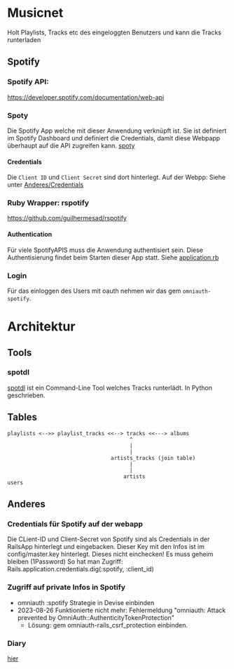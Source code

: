# Musicnet
Holt Playlists, Tracks etc des eingeloggten Benutzers und kann die Tracks runterladen

## Spotify
### Spotify API: 
https://developer.spotify.com/documentation/web-api

### Spoty
Die Spotify App welche mit dieser Anwendung verknüpft ist. Sie ist definiert im Spotify Dashboard und definiert
die Credentials, damit diese Webpapp überhaupt auf die API zugreifen kann. 
[spoty](https://developer.spotify.com/dashboard/61f2f8a2eb7340e89e33723785125ca5)

#### Credentials
Die `Client ID` und `Client Secret` sind dort hinterlegt.
Auf der Webpp: Siehe unter [Anderes/Credentials](#credentials-für-spotify-auf-der-webapp)

### Ruby Wrapper: rspotify
https://github.com/guilhermesad/rspotify

#### Authentication
Für viele SpotifyAPIS muss die Anwendung authentisiert sein. Diese Authentisierung findet beim Starten dieser App
statt. Siehe [application.rb](config/application.rb)

### Login
Für das einloggen des Users mit oauth nehmen wir das gem `omniauth-spotify`. 

# Architektur

## Tools
### spotdl
[spotdl](https://github.com/spotDL/spotify-downloader) ist ein Command-Line Tool welches Tracks runterlädt.
In Python geschrieben.


## Tables
```
playlists <-->> playlist_tracks <<--> tracks <<---> albums
                                       ^
                                       |
                                       |
                                 artists_tracks (join table)
                                       |
                                       |
                                     artists    
users          
```

## Anderes

### Credentials für Spotify auf der webapp
Die CLient-ID und Client-Secret von Spotify sind als Credentials in der RailsApp hinterlegt und eingebacken.
Dieser Key mit den Infos ist im config/master.key hinterlegt. Dieses nicht einchecken! Es muss geheim bleiben (1Password)
So hat man Zugriff: Rails.application.credentials.dig(:spotify, :client_id)

### Zugriff auf private Infos in Spotify
 * omniauth :spotify Strategie in Devise einbinden
 * 2023-08-26 Funktionierte nicht mehr: Fehlermeldung "omniauth: Attack prevented by OmniAuth::AuthenticityTokenProtection"
   * Lösung: gem omniauth-rails_csrf_protection einbinden.  

### Diary
[hier](doc/diary.md)